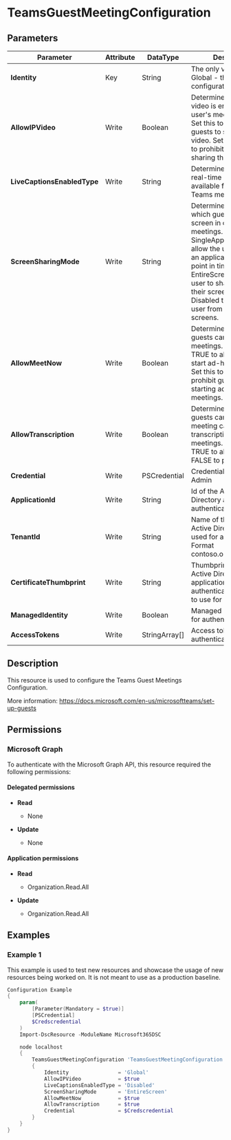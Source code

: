 ﻿# TeamsGuestMeetingConfiguration

## Parameters

| Parameter | Attribute | DataType | Description | Allowed Values |
| --- | --- | --- | --- | --- |
| **Identity** | Key | String | The only valid input is Global - the tenant wide configuration | `Global` |
| **AllowIPVideo** | Write | Boolean | Determines whether video is enabled in a user's meetings or calls. Set this to TRUE to allow guests to share their video. Set this to FALSE to prohibit guests from sharing their video. | |
| **LiveCaptionsEnabledType** | Write | String | Determines whether real-time captions are available for guests in Teams meetings. | `Disabled`, `DisabledUserOverride` |
| **ScreenSharingMode** | Write | String | Determines the mode in which guests can share a screen in calls or meetings. Set this to SingleApplication to allow the user to share an application at a given point in time. Set this to EntireScreen to allow the user to share anything on their screens. Set this to Disabled to prohibit the user from sharing their screens. | `Disabled`, `EntireScreen`, `SingleApplication` |
| **AllowMeetNow** | Write | Boolean | Determines whether guests can start ad-hoc meetings. Set this to TRUE to allow guests to start ad-hoc meetings. Set this to FALSE to prohibit guests from starting ad-hoc meetings. | |
| **AllowTranscription** | Write | Boolean | Determines whether guests can enable post-meeting captions and transcriptions in meetings. Set this to TRUE to allow. Set this to FALSE to prohibit. | |
| **Credential** | Write | PSCredential | Credentials of the Teams Admin | |
| **ApplicationId** | Write | String | Id of the Azure Active Directory application to authenticate with. | |
| **TenantId** | Write | String | Name of the Azure Active Directory tenant used for authentication. Format contoso.onmicrosoft.com | |
| **CertificateThumbprint** | Write | String | Thumbprint of the Azure Active Directory application's authentication certificate to use for authentication. | |
| **ManagedIdentity** | Write | Boolean | Managed ID being used for authentication. | |
| **AccessTokens** | Write | StringArray[] | Access token used for authentication. | |

## Description

This resource is used to configure the Teams Guest Meetings Configuration.

More information: https://docs.microsoft.com/en-us/microsoftteams/set-up-guests

## Permissions

### Microsoft Graph

To authenticate with the Microsoft Graph API, this resource required the following permissions:

#### Delegated permissions

- **Read**

    - None

- **Update**

    - None

#### Application permissions

- **Read**

    - Organization.Read.All

- **Update**

    - Organization.Read.All

## Examples

### Example 1

This example is used to test new resources and showcase the usage of new resources being worked on.
It is not meant to use as a production baseline.

```powershell
Configuration Example
{
    param(
        [Parameter(Mandatory = $true)]
        [PSCredential]
        $Credscredential
    )
    Import-DscResource -ModuleName Microsoft365DSC

    node localhost
    {
        TeamsGuestMeetingConfiguration 'TeamsGuestMeetingConfiguration'
        {
            Identity                = 'Global'
            AllowIPVideo            = $true
            LiveCaptionsEnabledType = 'Disabled'
            ScreenSharingMode       = 'EntireScreen'
            AllowMeetNow            = $true
            AllowTranscription      = $true
            Credential              = $Credscredential
        }
    }
}
```

